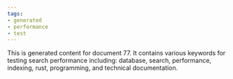 ```yaml
---
tags:
- generated
- performance
- test
---
```

This is generated content for document 77. It contains various keywords for testing search performance including: database, search, performance, indexing, rust, programming, and technical documentation.